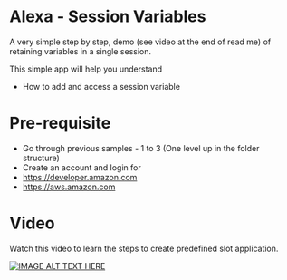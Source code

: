 # Alexa - Session Variables

A very simple step by step, demo (see video at the end of read me) of retaining variables in a single session.

This simple app will help you understand
- How to add and access a session variable

# Pre-requisite
- Go through previous samples - 1 to 3 (One level up in the folder structure)
- Create an account and login for
- https://developer.amazon.com
- https://aws.amazon.com

# Video
Watch this video to learn the steps to create predefined slot application.

[![IMAGE ALT TEXT HERE](https://img.youtube.com/vi/szga4LzDyx8/0.jpg)](https://www.youtube.com/watch?v=szga4LzDyx8&feature=youtu.be)
